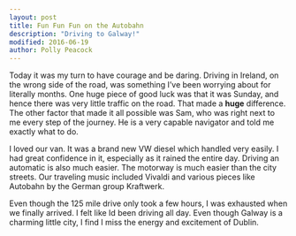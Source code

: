 ```yaml
---
layout: post
title: Fun Fun Fun on the Autobahn
description: "Driving to Galway!"
modified: 2016-06-19
author: Polly Peacock
---
```


Today it was my turn to have courage and be daring. Driving in Ireland, on the wrong side of the road, was something I’ve been worrying about for literally months. One huge piece of good luck was that it was Sunday, and hence there was very little traffic on the road. That made a **huge** difference. The other factor that made it all possible was Sam, who was right next to me every step of the journey. He is a very capable navigator and told me exactly what to do. 

I loved our van. It was a brand new VW diesel which handled very easily. I had great confidence in it, especially as it rained the entire day. Driving an automatic is also much easier. The motorway is much easier than the city streets. Our traveling music included Vivaldi and various pieces like Autobahn by the German group Kraftwerk. 

Even though the 125 mile drive only took a few hours, I was exhausted when we finally arrived. I felt like Id been driving all day. Even though Galway is a charming little city, I find I miss the energy and excitement of Dublin.
